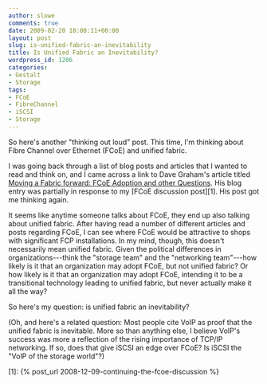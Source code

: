 ```yaml
---
author: slowe
comments: true
date: 2009-02-20 18:00:11+00:00
layout: post
slug: is-unified-fabric-an-inevitability
title: Is Unified Fabric an Inevitability?
wordpress_id: 1206
categories:
- Gestalt
- Storage
tags:
- FCoE
- FibreChannel
- iSCSI
- Storage
---
```


So here's another "thinking out loud" post. This time, I'm thinking about Fibre Channel over Ethernet (FCoE) and unified fabric.

I was going back through a list of blog posts and articles that I wanted to read and think on, and I came across a link to Dave Graham's article titled [Moving a Fabric forward: FCoE Adoption and other Questions](http://flickerdown.com/2008/12/moving-a-fabric-forward-fcoe-adoption-and-other-questions/). His blog entry was partially in response to my [FCoE discussion post][1]. His post got me thinking again.

It seems like anytime someone talks about FCoE, they end up also talking about unified fabric. After having read a number of different articles and posts regarding FCoE, I can see where FCoE would be attractive to shops with significant FCP installations. In my mind, though, this doesn't necessarily mean unified fabric. Given the political differences in organizations---think the "storage team" and the "networking team"---how likely is it that an organization may adopt FCoE, but not unified fabric? Or how likely is it that an organization may adopt FCoE, intending it to be a transitional technology leading to unified fabric, but never actually make it all the way?

So here's my question: is unified fabric an inevitability?

(Oh, and here's a related question: Most people cite VoIP as proof that the unified fabric is inevitable. More so than anything else, I believe VoIP's success was more a reflection of the rising importance of TCP/IP networking. If so, does that give iSCSI an edge over FCoE? Is iSCSI the "VoIP of the storage world"?)

[1]: {% post_url 2008-12-09-continuing-the-fcoe-discussion %}

